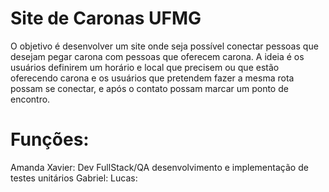 # Site de Caronas UFMG
O objetivo é desenvolver um site onde seja possível conectar pessoas que desejam pegar carona com pessoas que oferecem carona. A ideia é os usuários definirem um
horário e local que precisem ou que estão oferecendo carona e os usuários que pretendem fazer a mesma rota possam se conectar, e após o contato possam marcar um ponto de encontro.

# Funções:
  Amanda Xavier: Dev FullStack/QA desenvolvimento e implementação de testes unitários
  Gabriel:
  Lucas:
